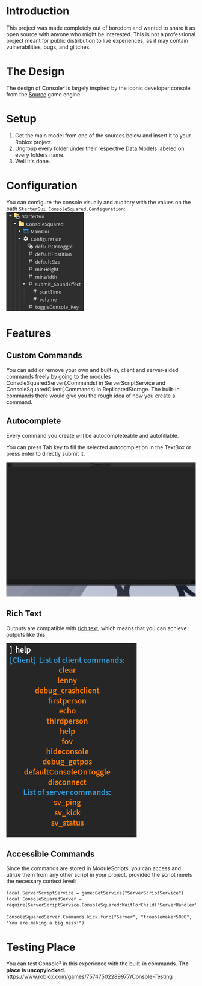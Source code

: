 # Introduction
This project was made completely out of boredom and wanted to share it as open source with anyone who might be interested. This is not a professional project meant for public distribution to live experiences, as it may contain vulnerabilities, bugs, and glitches.

# The Design
The design of Console² is largely inspired by the iconic developer console from the [Source](https://en.wikipedia.org/wiki/Source_(game_engine)) game engine.

# Setup
1. Get the main model from one of the sources below and insert it to your Roblox project.
2. Ungroup every folder under their respective [Data Models](https://create.roblox.com/docs/projects/data-model) labeled on every folders name.
3. Well it's done.

# Configuration
You can configure the console visually and auditory with the values on the path `StarterGui.ConsoleSquared.Configuration`:
![](https://github.com/Atmox-Games/ConsoleSquared/blob/main/Media/image_2025-09-17_203852683.png)

# Features
## Custom Commands
You can add or remove your own and built-in, client and server-sided commands freely by going to the modules ConsoleSquaredServer(.Commands) in ServerScriptService and ConsoleSquaredClient(.Commands) in ReplicatedStorage. The built-in commands there would give you the rough idea of how you create a command.

## Autocomplete
Every command you create will be autocompleteable and autofillable.

You can press Tab key to fill the selected autocompletion in the TextBox or press enter to directly submit it.

![](https://github.com/Atmox-Games/ConsoleSquared/blob/main/Media/AutocompleteDemo.gif)

## Rich Text
Outputs are compatible with [rich text](https://create.roblox.com/docs/ui/rich-text), which means that you can achieve outputs like this:

![](https://github.com/Atmox-Games/ConsoleSquared/blob/main/Media/image_2025-09-17_204708958.png)

## Accessible Commands
Since the commands are stored in ModuleScripts, you can access and utilize them from any other script in your project, provided the script meets the necessary context level:
```luau
local ServerScriptService = game:GetService("ServerScriptService")
local ConsoleSquaredServer = require(ServerScriptService.ConsoleSquared:WaitForChild("ServerHandler"):WaitForChild("ConsoleSquaredServer"))

ConsoleSquaredServer.Commands.kick.func("Server", "troublemaker5000", "You are making a big mess!")
```

# Testing Place
You can test Console² in this experience with the built-in commands.
**The place is uncopylocked.**
https://www.roblox.com/games/75747502289977/Console-Testing
